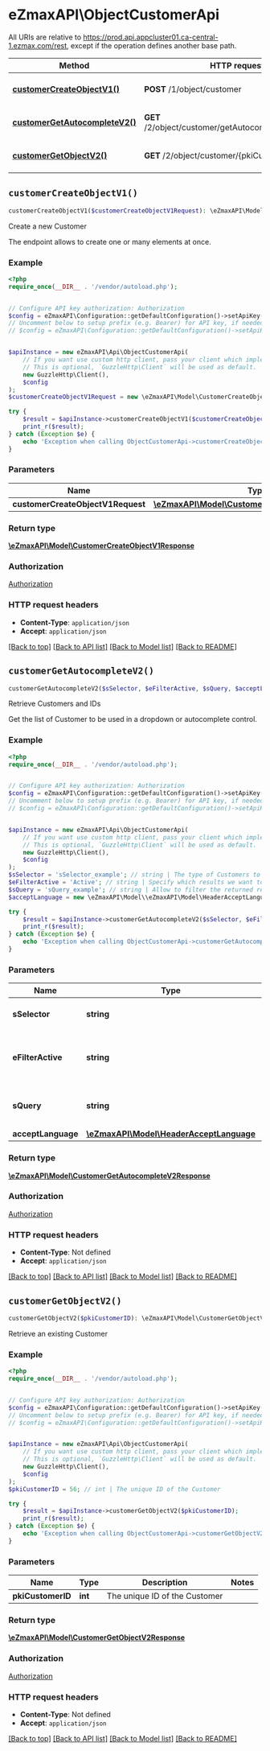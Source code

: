 # eZmaxAPI\ObjectCustomerApi

All URIs are relative to https://prod.api.appcluster01.ca-central-1.ezmax.com/rest, except if the operation defines another base path.

| Method | HTTP request | Description |
| ------------- | ------------- | ------------- |
| [**customerCreateObjectV1()**](ObjectCustomerApi.md#customerCreateObjectV1) | **POST** /1/object/customer | Create a new Customer |
| [**customerGetAutocompleteV2()**](ObjectCustomerApi.md#customerGetAutocompleteV2) | **GET** /2/object/customer/getAutocomplete/{sSelector} | Retrieve Customers and IDs |
| [**customerGetObjectV2()**](ObjectCustomerApi.md#customerGetObjectV2) | **GET** /2/object/customer/{pkiCustomerID} | Retrieve an existing Customer |


## `customerCreateObjectV1()`

```php
customerCreateObjectV1($customerCreateObjectV1Request): \eZmaxAPI\Model\CustomerCreateObjectV1Response
```

Create a new Customer

The endpoint allows to create one or many elements at once.

### Example

```php
<?php
require_once(__DIR__ . '/vendor/autoload.php');


// Configure API key authorization: Authorization
$config = eZmaxAPI\Configuration::getDefaultConfiguration()->setApiKey('Authorization', 'YOUR_API_KEY');
// Uncomment below to setup prefix (e.g. Bearer) for API key, if needed
// $config = eZmaxAPI\Configuration::getDefaultConfiguration()->setApiKeyPrefix('Authorization', 'Bearer');


$apiInstance = new eZmaxAPI\Api\ObjectCustomerApi(
    // If you want use custom http client, pass your client which implements `GuzzleHttp\ClientInterface`.
    // This is optional, `GuzzleHttp\Client` will be used as default.
    new GuzzleHttp\Client(),
    $config
);
$customerCreateObjectV1Request = new \eZmaxAPI\Model\CustomerCreateObjectV1Request(); // \eZmaxAPI\Model\CustomerCreateObjectV1Request

try {
    $result = $apiInstance->customerCreateObjectV1($customerCreateObjectV1Request);
    print_r($result);
} catch (Exception $e) {
    echo 'Exception when calling ObjectCustomerApi->customerCreateObjectV1: ', $e->getMessage(), PHP_EOL;
}
```

### Parameters

| Name | Type | Description  | Notes |
| ------------- | ------------- | ------------- | ------------- |
| **customerCreateObjectV1Request** | [**\eZmaxAPI\Model\CustomerCreateObjectV1Request**](../Model/CustomerCreateObjectV1Request.md)|  | |

### Return type

[**\eZmaxAPI\Model\CustomerCreateObjectV1Response**](../Model/CustomerCreateObjectV1Response.md)

### Authorization

[Authorization](../../README.md#Authorization)

### HTTP request headers

- **Content-Type**: `application/json`
- **Accept**: `application/json`

[[Back to top]](#) [[Back to API list]](../../README.md#endpoints)
[[Back to Model list]](../../README.md#models)
[[Back to README]](../../README.md)

## `customerGetAutocompleteV2()`

```php
customerGetAutocompleteV2($sSelector, $eFilterActive, $sQuery, $acceptLanguage): \eZmaxAPI\Model\CustomerGetAutocompleteV2Response
```

Retrieve Customers and IDs

Get the list of Customer to be used in a dropdown or autocomplete control.

### Example

```php
<?php
require_once(__DIR__ . '/vendor/autoload.php');


// Configure API key authorization: Authorization
$config = eZmaxAPI\Configuration::getDefaultConfiguration()->setApiKey('Authorization', 'YOUR_API_KEY');
// Uncomment below to setup prefix (e.g. Bearer) for API key, if needed
// $config = eZmaxAPI\Configuration::getDefaultConfiguration()->setApiKeyPrefix('Authorization', 'Bearer');


$apiInstance = new eZmaxAPI\Api\ObjectCustomerApi(
    // If you want use custom http client, pass your client which implements `GuzzleHttp\ClientInterface`.
    // This is optional, `GuzzleHttp\Client` will be used as default.
    new GuzzleHttp\Client(),
    $config
);
$sSelector = 'sSelector_example'; // string | The type of Customers to return
$eFilterActive = 'Active'; // string | Specify which results we want to display.
$sQuery = 'sQuery_example'; // string | Allow to filter the returned results
$acceptLanguage = new \eZmaxAPI\Model\\eZmaxAPI\Model\HeaderAcceptLanguage(); // \eZmaxAPI\Model\HeaderAcceptLanguage

try {
    $result = $apiInstance->customerGetAutocompleteV2($sSelector, $eFilterActive, $sQuery, $acceptLanguage);
    print_r($result);
} catch (Exception $e) {
    echo 'Exception when calling ObjectCustomerApi->customerGetAutocompleteV2: ', $e->getMessage(), PHP_EOL;
}
```

### Parameters

| Name | Type | Description  | Notes |
| ------------- | ------------- | ------------- | ------------- |
| **sSelector** | **string**| The type of Customers to return | |
| **eFilterActive** | **string**| Specify which results we want to display. | [optional] [default to &#39;Active&#39;] |
| **sQuery** | **string**| Allow to filter the returned results | [optional] |
| **acceptLanguage** | [**\eZmaxAPI\Model\HeaderAcceptLanguage**](../Model/.md)|  | [optional] |

### Return type

[**\eZmaxAPI\Model\CustomerGetAutocompleteV2Response**](../Model/CustomerGetAutocompleteV2Response.md)

### Authorization

[Authorization](../../README.md#Authorization)

### HTTP request headers

- **Content-Type**: Not defined
- **Accept**: `application/json`

[[Back to top]](#) [[Back to API list]](../../README.md#endpoints)
[[Back to Model list]](../../README.md#models)
[[Back to README]](../../README.md)

## `customerGetObjectV2()`

```php
customerGetObjectV2($pkiCustomerID): \eZmaxAPI\Model\CustomerGetObjectV2Response
```

Retrieve an existing Customer



### Example

```php
<?php
require_once(__DIR__ . '/vendor/autoload.php');


// Configure API key authorization: Authorization
$config = eZmaxAPI\Configuration::getDefaultConfiguration()->setApiKey('Authorization', 'YOUR_API_KEY');
// Uncomment below to setup prefix (e.g. Bearer) for API key, if needed
// $config = eZmaxAPI\Configuration::getDefaultConfiguration()->setApiKeyPrefix('Authorization', 'Bearer');


$apiInstance = new eZmaxAPI\Api\ObjectCustomerApi(
    // If you want use custom http client, pass your client which implements `GuzzleHttp\ClientInterface`.
    // This is optional, `GuzzleHttp\Client` will be used as default.
    new GuzzleHttp\Client(),
    $config
);
$pkiCustomerID = 56; // int | The unique ID of the Customer

try {
    $result = $apiInstance->customerGetObjectV2($pkiCustomerID);
    print_r($result);
} catch (Exception $e) {
    echo 'Exception when calling ObjectCustomerApi->customerGetObjectV2: ', $e->getMessage(), PHP_EOL;
}
```

### Parameters

| Name | Type | Description  | Notes |
| ------------- | ------------- | ------------- | ------------- |
| **pkiCustomerID** | **int**| The unique ID of the Customer | |

### Return type

[**\eZmaxAPI\Model\CustomerGetObjectV2Response**](../Model/CustomerGetObjectV2Response.md)

### Authorization

[Authorization](../../README.md#Authorization)

### HTTP request headers

- **Content-Type**: Not defined
- **Accept**: `application/json`

[[Back to top]](#) [[Back to API list]](../../README.md#endpoints)
[[Back to Model list]](../../README.md#models)
[[Back to README]](../../README.md)
